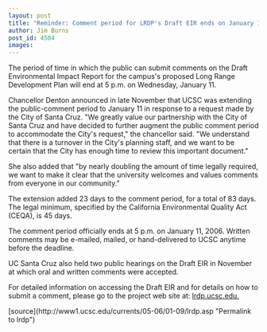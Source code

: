 ```yaml
---
layout: post
title: "Reminder: Comment period for LRDP's Draft EIR ends on January 11"
author: Jim Burns 
post_id: 4504
images:
---
```


<a name="content" id="content"></a>
<p>
  The period of time in which the public can submit comments on the Draft Environmental Impact Report for the campus's proposed Long Range Development Plan will end at 5 p.m. on Wednesday, January 11.
</p>
<p>
  Chancellor Denton announced in late November that UCSC was extending the public-comment period to January 11 in response to a request made by the City of Santa Cruz. "We greatly value our partnership with the City of Santa Cruz and have decided to further augment the public comment period to accommodate the City's request," the chancellor said. "We understand that there is a turnover in the City's planning staff, and we want to be certain that the City has enough time to review this important document."
</p>
<p>
  She also added that "by nearly doubling the amount of time legally required, we want to make it clear that the university welcomes and values comments from everyone in our community."
</p>
<p>
  The extension added 23 days to the comment period, for a total of 83 days. The legal minimum, specified by the California Environmental Quality Act (CEQA), is 45 days.
</p>
<p>
  The comment period officially ends at 5 p.m. on January 11, 2006. Written comments may be e-mailed, mailed, or hand-delivered to UCSC anytime before the deadline.
</p>
<p>
  UC Santa Cruz also held two public hearings on the Draft EIR in November at which oral and written comments were accepted.
</p>
<p>
  For detailed information on accessing the Draft EIR and for details on how to submit a comment, please go to the project web site at: <a href="http://lrdp.ucsc.edu">lrdp.ucsc.edu.</a>
</p>
[source](http://www1.ucsc.edu/currents/05-06/01-09/lrdp.asp "Permalink to lrdp")
